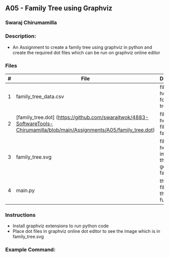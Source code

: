 ## A05 - Family Tree using Graphviz
### Swaraj Chirumamilla
### Description:
- An Assignment to create a family tree using graphviz in python and create the required dot files which can be run on graphviz online editor

 

### Files

|   #   | File            | Description                                        |
| :---: | --------------- | -------------------------------------------------- |
|   1   | family_tree_data.csv  | file that holds data for family tree         |
|   2  | [family_tree.dot] (https://github.com/swarajtwok/4883-SoftwareTools-Chirumamilla/blob/main/Assignments/A05/family_tree.dot)| file that holds dot files of family tree     |
|   3   | family_tree.svg       | file that holds image of the generated family tree |
|   4   | main.py      | the python file with all the functions       |





### Instructions

- Install graphviz extensions to run python code
- Place dot files in graphviz online dot editor to see the image which is in family_tree.svg


### Example Command:

